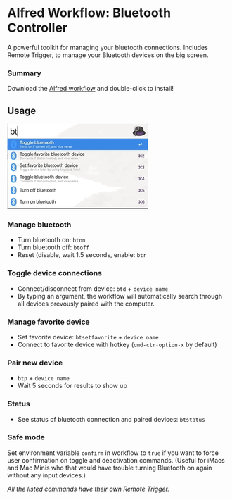 # Alfred Workflow: Bluetooth Controller
A powerful toolkit for managing your bluetooth connections. Includes Remote Trigger, to manage your Bluetooth devices on the big screen.

### Summary

Download the [Alfred workflow](https://github.com/vegardinho/alfred_bluetooth_controller/releases/latest) and double-click to install!

## Usage

![usage snippet](alfred_bluetooth_long.gif "Usage snippet")


### Manage bluetooth
- Turn bluetooth on: `bton`
- Turn bluetooth off: `btoff`
- Reset (disable, wait 1.5 seconds, enable: `btr`

### Toggle device connections
- Connect/disconnect from device: `btd` + `device name`
- By typing an argument, the workflow will automatically search through all devices prevously paired with the computer.

### Manage favorite device
- Set favorite device: `btsetfavorite` + `device name`
- Connect to favorite device with hotkey (`cmd-ctr-option-x` by default)

### Pair new device
- `btp` + `device name`
- Wait 5 seconds for results to show up

### Status
- See status of bluetooth connection and paired devices: `btstatus`

### Safe mode
Set environment variable `confirm` in workflow to `true` if you want to force user confirmation on toggle and deactivation commands. (Useful for iMacs and Mac Minis who that would have trouble turning Bluetooth on again without any input devices.)

_All the listed commands have their own Remote Trigger._
